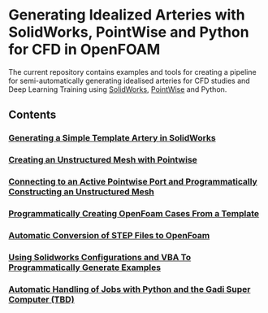 # Generating Idealized Arteries with SolidWorks, PointWise and Python for CFD in OpenFOAM

The current repository contains examples and tools for creating a pipeline
for semi-automatically generating idealised arteries for CFD studies
and Deep Learning Training using [SolidWorks](https://www.solidworks.com/),
[PointWise](https://www.pointwise.com/) and Python.

## Contents

### [Generating a Simple Template Artery in SolidWorks](./docs/00_generating_a_ideal_artery_in_solidworks.md)

### [Creating an Unstructured Mesh with Pointwise](./docs/01_generating_an_unsctructured_mesh_for_CFD_in_solidworks.md)

### [Connecting to an Active Pointwise Port and Programmatically Constructing an Unstructured Mesh](./docs/02_convert_step_to_openfoam_with_pointwise_python_api.ipynb)

### [Programmatically Creating OpenFoam Cases From a Template](./docs/03_programatically_creating_openfoam_cases_from_a_template.ipynb)

### [Automatic Conversion of STEP Files to OpenFoam](./docs/04_automatically_convert_step_files_to_openfoam_with_an_observer.ipynb)

### [Using Solidworks Configurations and VBA To Programmatically Generate Examples](./docs/05_using_solidworks_configurations_and_vba_to_programatically_generate_examples.md)

### [Automatic Handling of Jobs with Python and the Gadi Super Computer (TBD)]()
